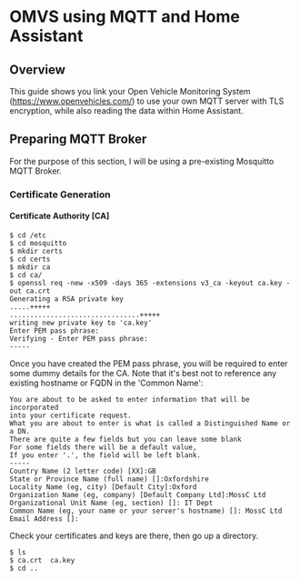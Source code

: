 # OMVS using MQTT and Home Assistant
## Overview
This guide shows you link your Open Vehicle Monitoring System (https://www.openvehicles.com/) to use your own MQTT server with TLS encryption, while also reading the data within Home Assistant.

## Preparing MQTT Broker
For the purpose of this section, I will be using a pre-existing Mosquitto MQTT Broker.

### Certificate Generation
#### Certificate Authority [CA]

```
$ cd /etc
$ cd mosquitto
$ mkdir certs
$ cd certs
$ mkdir ca
$ cd ca/
$ openssl req -new -x509 -days 365 -extensions v3_ca -keyout ca.key -out ca.crt
Generating a RSA private key
.....+++++
................................+++++
writing new private key to 'ca.key'
Enter PEM pass phrase:
Verifying - Enter PEM pass phrase:
-----
```

Once you have created the PEM pass phrase, you will be required to enter some dummy details for the CA. Note that it's best not to reference any existing hostname or FQDN in the 'Common Name':

```
You are about to be asked to enter information that will be incorporated
into your certificate request.
What you are about to enter is what is called a Distinguished Name or a DN.
There are quite a few fields but you can leave some blank
For some fields there will be a default value,
If you enter '.', the field will be left blank.
-----
Country Name (2 letter code) [XX]:GB
State or Province Name (full name) []:Oxfordshire
Locality Name (eg, city) [Default City]:Oxford
Organization Name (eg, company) [Default Company Ltd]:MossC Ltd
Organizational Unit Name (eg, section) []: IT Dept
Common Name (eg, your name or your server's hostname) []: MossC Ltd
Email Address []:
```
Check your certificates and keys are there, then go up a directory.
```
$ ls
$ ca.crt  ca.key
$ cd ..
```
